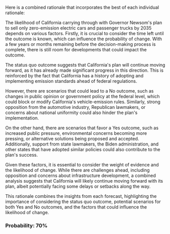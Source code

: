 Here is a combined rationale that incorporates the best of each individual rationale:

The likelihood of California carrying through with Governor Newsom's plan to sell only zero-emission electric cars and passenger trucks by 2035 depends on various factors. Firstly, it is crucial to consider the time left until the outcome is known, which can influence the probability of change. With a few years or months remaining before the decision-making process is complete, there is still room for developments that could impact the outcome.

The status quo outcome suggests that California's plan will continue moving forward, as it has already made significant progress in this direction. This is reinforced by the fact that California has a history of adopting and implementing emission standards ahead of federal regulations.

However, there are scenarios that could lead to a No outcome, such as changes in public opinion or government policy at the federal level, which could block or modify California's vehicle-emission rules. Similarly, strong opposition from the automotive industry, Republican lawmakers, or concerns about national uniformity could also hinder the plan's implementation.

On the other hand, there are scenarios that favor a Yes outcome, such as increased public pressure, environmental concerns becoming more pressing, or alternative solutions being proposed and accepted. Additionally, support from state lawmakers, the Biden administration, and other states that have adopted similar policies could also contribute to the plan's success.

Given these factors, it is essential to consider the weight of evidence and the likelihood of change. While there are challenges ahead, including opposition and concerns about infrastructure development, a combined analysis suggests that California will likely continue moving forward with its plan, albeit potentially facing some delays or setbacks along the way.

This rationale combines the insights from each forecast, highlighting the importance of considering the status quo outcome, potential scenarios for both Yes and No outcomes, and the factors that could influence the likelihood of change.

### Probability: 70%